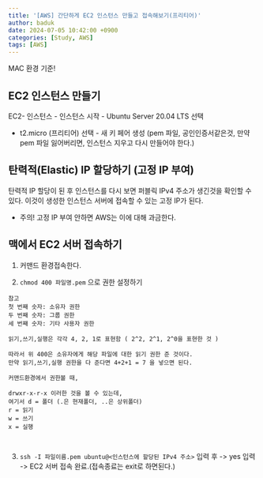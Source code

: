 ```yaml
---
title: '[AWS] 간단하게 EC2 인스턴스 만들고 접속해보기(프리티어)'
author: baduk
date: 2024-07-05 10:42:00 +0900
categories: [Study, AWS]
tags: [AWS]
---
```

MAC 환경 기준!

## EC2 인스턴스 만들기
EC2- 인스턴스 - 인스턴스 시작 - Ubuntu Server 20.04 LTS 선택
- t2.micro (프리티어)  선택 - 새 키 페어 생성 (pem 파일, 공인인증서같은것, 만약 pem 파일 잃어버리면, 인스턴스 지우고 다시 만들어야 한다.)

## 탄력적(Elastic) IP 할당하기 (고정 IP 부여)
탄력적 IP 할당이 된 후 인스턴스를 다시 보면 퍼블릭 IPv4 주소가 생긴것을 확인할 수 있다. 이것이 생성한 인스턴스 서버에 접속할 수 있는 고정 IP가 된다.

* 주의! 고정 IP 부여 안하면 AWS는 이에 대해 과금한다.

## 맥에서 EC2 서버 접속하기
1. 커맨드 환경접속한다.

2. `chmod 400 파일명.pem` 으로 권한 설정하기

```
참고
첫 번째 숫자: 소유자 권한
두 번째 숫자: 그룹 권한
세 번째 숫자: 기타 사용자 권한

읽기,쓰기,실행은 각각 4, 2, 1로 표현함 ( 2^2, 2^1, 2^0을 표현한 것 )

따라서 위 400은 소유자에게 해당 파일에 대한 읽기 권한 준 것이다.
만약 읽기,쓰기,실행 권한을 다 준다면 4+2+1 = 7 을 넣으면 된다.

커맨드환경에서 권한볼 때, 

drwxr-x-r-x 이러한 것을 볼 수 있는데,
여기서 d = 폴더 (.은 현재폴더, ..은 상위폴더)
r = 읽기
w = 쓰기
x = 실행



```

3. `ssh -I 파일이름.pem ubuntu@<인스턴스에 할당된 IPv4 주소>` 입력 후 -> yes 입력 -> EC2 서버 접속 완료.(접속종료는 exit로 하면된다.)
